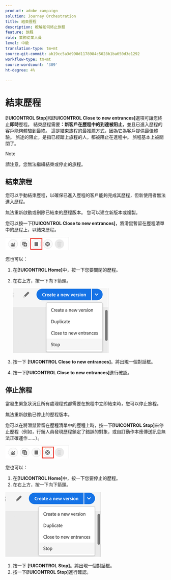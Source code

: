 ```yaml
---
product: adobe campaign
solution: Journey Orchestration
title: 結束歷程
description: 瞭解如何終止旅程
feature: 旅程
role: 業務從業人員
level: 中級
translation-type: tm+mt
source-git-commit: ab19cc5a3d998d1178984c5028b1ba650d3e1292
workflow-type: tm+mt
source-wordcount: '309'
ht-degree: 4%

---
```



# 結束歷程

**[!UICONTROL Stop]**&#x200B;和&#x200B;**[!UICONTROL Close to new entrances]**&#x200B;選項可讓您終止&#x200B;**即時**&#x200B;歷程。 結束歷程需要&#x200B;**：新客戶在歷程中的到達被阻止**，並且已進入歷程的客戶能夠體驗到最終。 這是結束旅程的最推薦方式，因為它為客戶提供最佳體驗。 旅途的阻止，是指已經踏上旅程的人，都被阻止在進程中。 旅程基本上被關閉了。

>[!NOTE]
>
>請注意，您無法繼續結束或停止的旅程。

## 結束旅程

您可以手動結束歷程，以確保已進入歷程的客戶能夠完成其歷程，但新使用者無法進入歷程。

無法重新啟動或刪除已結束的歷程版本。 您可以建立新版本或複製。

您可以按一下&#x200B;**[!UICONTROL Close to new entrances]**，將滑鼠暫留在歷程清單中的歷程上，以結束歷程。

![](../assets/do-not-localize/journey-finish-quick-action.png)

您也可以：

1. 在&#x200B;**[!UICONTROL Home]**&#x200B;中，按一下您要關閉的歷程。
1. 在右上方，按一下向下箭頭。

   ![](../assets/finish_drop_down_list.png)

1. 按一下 **[!UICONTROL Close to new entrances]**。將出現一個對話框。
1. 按一下&#x200B;**[!UICONTROL Close to new entrances]**&#x200B;進行確認。

## 停止旅程

當發生緊急狀況且所有處理程式都需要在旅程中立即結束時，您可以停止旅程。

無法重新啟動已停止的歷程版本。

您可以在將滑鼠暫留在歷程清單中的歷程上時，按一下&#x200B;**[!UICONTROL Stop]**&#x200B;來停止歷程（例如，行銷人員發現歷程鎖定了錯誤的對象，或自訂動作本應傳送訊息無法正確運作……）。

![](../assets/do-not-localize/journey-stop-quick-action.png)

您也可以：

1. 在&#x200B;**[!UICONTROL Home]**&#x200B;中，按一下您要停止的歷程。
1. 在右上方，按一下向下箭頭。

![](../assets/finish_drop_down_list.png)

1. 按一下 **[!UICONTROL Stop]**。將出現一個對話框。
1. 按一下&#x200B;**[!UICONTROL Stop]**&#x200B;進行確認。
